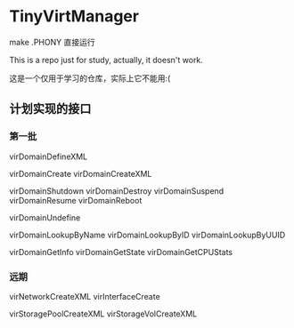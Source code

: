 # TinyVirtManager

make .PHONY 直接运行

This is a repo just for study, actually, it doesn't work.

这是一个仅用于学习的仓库，实际上它不能用:( 

## 计划实现的接口

### 第一批
virDomainDefineXML

virDomainCreate
virDomainCreateXML

virDomainShutdown
virDomainDestroy
virDomainSuspend
virDomainResume
virDomainReboot

virDomainUndefine

virDomainLookupByName
virDomainLookupByID
virDomainLookupByUUID

virDomainGetInfo
virDomainGetState
virDomainGetCPUStats

### 远期
virNetworkCreateXML
virInterfaceCreate

virStoragePoolCreateXML
virStorageVolCreateXML